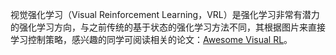 视觉强化学习（Visual Reinforcement Learning，VRL）是强化学习非常有潜力的强化学习方向，与之前传统的基于状态的强化学习方法不同，其根据图片来直接学习控制策略，感兴趣的同学可阅读相关的论文：[Awesome Visual RL](https://github.com/qiwang067/awesome-visual-rl)。